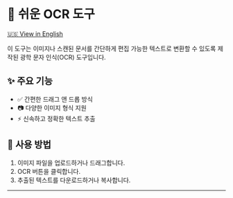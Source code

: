 # 📄 쉬운 OCR 도구

[🇺🇸 View in English](README.md)

이 도구는 이미지나 스캔된 문서를 간단하게 편집 가능한 텍스트로 변환할 수 있도록 제작된 광학 문자 인식(OCR) 도구입니다.

## ✨ 주요 기능
- ✅ 간편한 드래그 앤 드롭 방식
- 📷 다양한 이미지 형식 지원
- ⚡ 신속하고 정확한 텍스트 추출

## 🚀 사용 방법
1. 이미지 파일을 업로드하거나 드래그합니다.
2. OCR 버튼을 클릭합니다.
3. 추출된 텍스트를 다운로드하거나 복사합니다.

---


